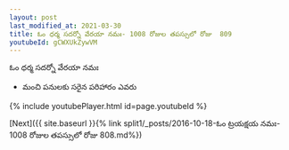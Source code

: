 ```yaml
---
layout: post
last_modified_at: 2021-03-30
title: ఓం ధర్మ సదర్నో వేరయా నమః- 1008 రోజుల తపస్సులో రోజు  809
youtubeId: gCWXUkZywVM
---
```

 
 
 ఓం ధర్మ సదర్నో వేరయా నమః  
 
 -  మంచి పనులకు సరైన పరిహారం ఎవరు 
 
  
 
  
 
 
 
 
 
 


{% include youtubePlayer.html id=page.youtubeId %}
 
[Next]({{ site.baseurl }}{% link  split1/_posts/2016-10-18-ఓం ట్రయక్షయ నమః- 1008 రోజుల తపస్సులో రోజు  808.md%})
 
